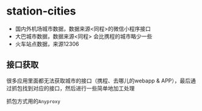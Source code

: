 # station-cities
- 国内外机场城市数据，数据来源<同程>的微信小程序接口
- 大巴城市数据，数据来源<同程> 会比携程的城市略少一些
- 火车站点数据，来源12306

## 接口获取
很多应用里面都无法获取城市的接口（携程、去哪儿的webapp & APP），最后通过抓包找到对应的接口，然后进行一些简单地加工处理

抓包方式用的`Anyproxy`
